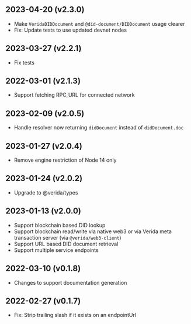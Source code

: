 2023-04-20 (v2.3.0)
-------------------

- Make `VeridaDIDDocument` and `@did-document/DIDDocument` usage clearer
- Fix: Update tests to use updated devnet nodes

2023-03-27 (v2.2.1)
-------------------

- Fix tests

2022-03-01 (v2.1.3)
-------------------

- Support fetching RPC_URL for connected network

2023-02-09 (v2.0.5)
-------------------

- Handle resolver now returning `didDocument` instead of `didDocument.doc`

2023-01-27 (v2.0.4)
-------------------

- Remove engine restriction of Node 14 only

2023-01-24 (v2.0.2)
-------------------

- Upgrade to @verida/types

2023-01-13 (v2.0.0)
-------------------

- Support blockchain based DID lookup
- Support blockchain read/write via native web3 or via Verida meta transaction server (via `@verida/web3-client`)
- Support URL based DID document retrieval
- Support multiple service endpoints

2022-03-10 (v0.1.8)
-------------------

- Changes to support documentation generation

2022-02-27 (v0.1.7)
-------------------

- Fix: Strip trailing slash if it exists on an endpointUrl